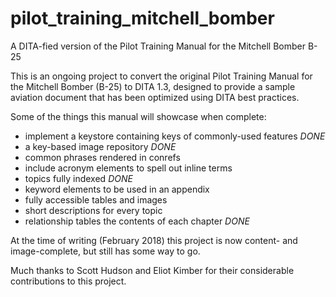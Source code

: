 # pilot_training_mitchell_bomber
A DITA-fied version of the Pilot Training Manual for the Mitchell Bomber B-25

This is an ongoing project to convert the original Pilot Training Manual for the Mitchell Bomber (B-25) to DITA 1.3, designed to provide a sample aviation document that has been optimized using DITA best practices.

Some of the things this manual will showcase when complete:
- implement a keystore containing keys of commonly-used features *DONE*
- a key-based image repository *DONE*
- common phrases rendered in conrefs
- include acronym elements to spell out inline terms 
- topics fully indexed *DONE* 
- keyword elements to be used in an appendix
- fully accessible tables and images
- short descriptions for every topic
- relationship tables the contents of each chapter *DONE*

At the time of writing (February 2018) this project is now content- and image-complete, but still has some way to go. 

Much thanks to Scott Hudson and Eliot Kimber for their considerable contributions to this project.
